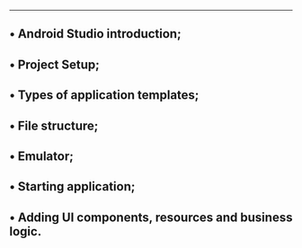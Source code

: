 -----------------------------------------------------------------------------------------------
• Android Studio introduction;
---------------------------------------------------------
• Project Setup;
------------------------------------------------------
• Types of application templates;
-----------------------------------------------------
• File structure;
-------------------------------------------------------
• Emulator;
--------------------------------------------------------
• Starting application;
-------------------------------------------------------
• Adding UI components, resources and business logic.
-----------------------------------------------------------
